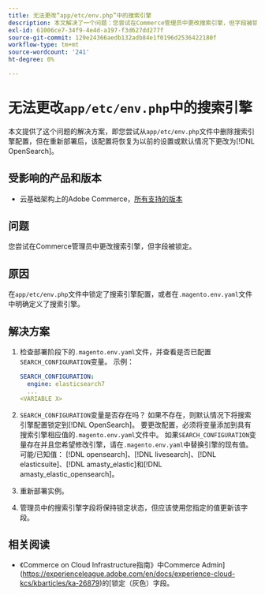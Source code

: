 ```yaml
---
title: 无法更改“app/etc/env.php”中的搜索引擎
description: 本文解决了一个问题：您尝试在Commerce管理员中更改搜索引擎，但字段被锁定。
exl-id: 61006ce7-34f9-4e4d-a197-f3d627dd277f
source-git-commit: 129e24366aedb132adb84e1f0196d2536422180f
workflow-type: tm+mt
source-wordcount: '241'
ht-degree: 0%

---
```


# 无法更改`app/etc/env.php`中的搜索引擎

本文提供了这个问题的解决方案，即您尝试从`app/etc/env.php`文件中删除搜索引擎配置，但在重新部署后，该配置将恢复为以前的设置或默认情况下更改为[!DNL OpenSearch]。

## 受影响的产品和版本

* 云基础架构上的Adobe Commerce，[所有支持的版本](https://magento.com/sites/default/files/magento-software-lifecycle-policy.pdf)

## 问题

您尝试在Commerce管理员中更改搜索引擎，但字段被锁定。

## 原因

在`app/etc/env.php`文件中锁定了搜索引擎配置，或者在`.magento.env.yaml`文件中明确定义了搜索引擎。

## 解决方案

1. 检查部署阶段下的`.magento.env.yaml`文件，并查看是否已配置`SEARCH_CONFIGURATION`变量。 示例：

   ```yaml
   SEARCH_CONFIGURATION:
     engine: elasticsearch7
     ...
   <VARIABLE X>
   ```

1. `SEARCH_CONFIGURATION`变量是否存在吗？ 如果不存在，则默认情况下将搜索引擎配置锁定到[!DNL OpenSearch]。 要更改配置，必须将变量添加到具有搜索引擎相应值的`.magento.env.yaml`文件中。 如果`SEARCH_CONFIGURATION`变量存在并且您希望修改引擎，请在`.magento.env.yaml`中替换引擎的现有值。 可能/已知值： [!DNL opensearch]、[!DNL livesearch]、[!DNL elasticsuite]、[!DNL amasty_elastic]和[!DNL amasty_elastic_opensearch]。
1. 重新部署实例。
1. 管理员中的搜索引擎字段将保持锁定状态，但应该使用您指定的值更新该字段。

## 相关阅读

* 《Commerce on Cloud Infrastructure指南》中Commerce Admin](https://experienceleague.adobe.com/en/docs/experience-cloud-kcs/kbarticles/ka-26879)的[锁定（灰色）字段。
